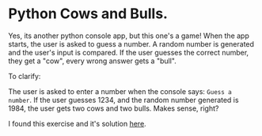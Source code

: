 # Python Cows and Bulls.

Yes, its another python console app, but this one's a game! When the app starts, the user is asked to guess a number. A random number is generated and the user's input is compared. If the user guesses the correct number, they get a "cow", every wrong answer gets a "bull". 

To clarify:

The user is asked to enter a number when the console says: `Guess a number`. If the user guesses 1234, and the random number generated is 1984, the user gets two cows and two bulls. Makes sense, right? 


I found this exercise and it's solution <a href="http://www.practicepython.org/exercise/2014/07/05/18-cows-and-bulls.html">here</a>.